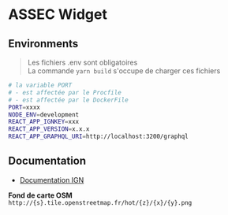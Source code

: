 # ASSEC Widget

## Environments

> Les fichiers .env sont obligatoires<br>
> La commande `yarn build` s'occupe de charger ces fichiers

```bash
# la variable PORT
# - est affectée par le Procfile
# - est affectée par le DockerFile
PORT=xxxx
NODE_ENV=development
REACT_APP_IGNKEY=xxx
REACT_APP_VERSION=x.x.x
REACT_APP_GRAPHQL_URI=http://localhost:3200/graphql
```

## Documentation

- [Documentation IGN](https://geoservices.ign.fr/documentation/donnees-ressources-wmts.html)

**Fond de carte OSM**<br>
`http://{s}.tile.openstreetmap.fr/hot/{z}/{x}/{y}.png`
